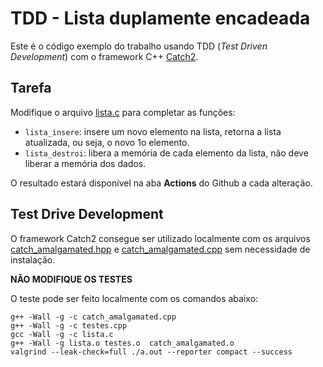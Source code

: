 
# TDD - Lista duplamente encadeada

Este é o código exemplo do trabalho usando TDD (*Test Driven Development*) com o framework C++ [Catch2](https://github.com/catchorg/Catch2).

## Tarefa

Modifique o arquivo [lista.c](lista.c) para completar as funções:
- `lista_insere`: insere um novo elemento na lista, retorna a lista atualizada, ou seja, o novo 1o elemento.
- `lista_destroi`: libera a memória de cada elemento da lista, não deve liberar a memória dos dados.

O resultado estará disponível na aba **Actions** do Github a cada alteração.

## Test Drive Development

O framework Catch2 consegue ser utilizado localmente com os arquivos [catch_amalgamated.hpp](catch_amalgamated.hpp)  e [catch_amalgamated.cpp](catch_amalgamated.cpp) sem necessidade de instalação.

**NÃO MODIFIQUE OS TESTES** 

O teste pode ser feito localmente com os comandos abaixo:
```
g++ -Wall -g -c catch_amalgamated.cpp
g++ -Wall -g -c testes.cpp
gcc -Wall -g -c lista.c
g++ -Wall -g lista.o testes.o  catch_amalgamated.o
valgrind --leak-check=full ./a.out --reporter compact --success
```